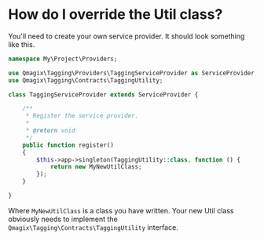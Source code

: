 How do I override the Util class?
============

You'll need to create your own service provider. It should look something like this.

```php
namespace My\Project\Providers;

use Qmagix\Tagging\Providers\TaggingServiceProvider as ServiceProvider;
use Qmagix\Tagging\Contracts\TaggingUtility;

class TaggingServiceProvider extends ServiceProvider {

	/**
	 * Register the service provider.
	 *
	 * @return void
	 */
	public function register()
	{
		$this->app->singleton(TaggingUtility::class, function () {
			return new MyNewUtilClass;
		});
	}

}
```

Where `MyNewUtilClass` is a class you have written. Your new Util class obviously needs to implement the `Qmagix\Tagging\Contracts\TaggingUtility` interface.
